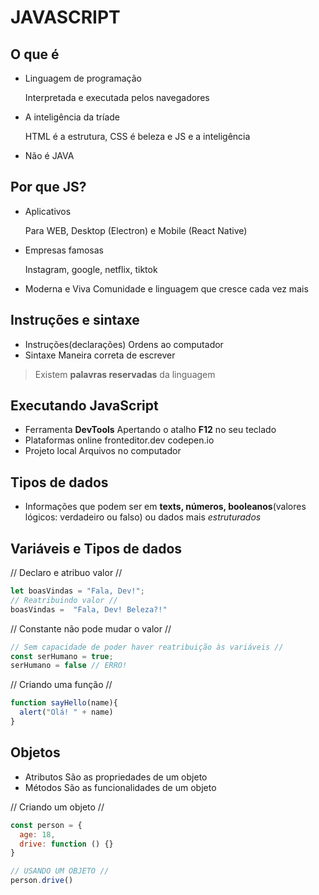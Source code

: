 # JAVASCRIPT

## O que é
- Linguagem de programação

  Interpretada e executada pelos navegadores
- A inteligência da tríade

  HTML é a estrutura, CSS é beleza e JS e a inteligência
- Não é JAVA


## Por que JS?
- Aplicativos

  Para WEB, Desktop (Electron) e Mobile (React Native)
- Empresas famosas

  Instagram, google, netflix, tiktok

- Moderna e Viva
  Comunidade e linguagem que cresce cada vez mais

## Instruções e sintaxe
- Instruções(declarações)
   Ordens ao computador
- Sintaxe
  Maneira correta de escrever

>Existem **palavras reservadas** da linguagem

## Executando JavaScript
- Ferramenta **DevTools**
  Apertando o atalho __F12__ no seu teclado
- Plataformas online
  fronteditor.dev
  codepen.io
- Projeto local
  Arquivos no computador

## Tipos de dados
- Informações que podem ser em **texts, números, booleanos**(valores lógicos: verdadeiro ou falso) ou dados mais *estruturados*

## Variáveis e Tipos de dados
// Declaro e atribuo valor //
~~~JavaScript
let boasVindas = "Fala, Dev!";
// Reatribuindo valor //
boasVindas =  "Fala, Dev! Beleza?!"
~~~
// Constante não pode mudar o valor //

~~~JavaScript
// Sem capacidade de poder haver reatribuição às variáveis //
const serHumano = true;
serHumano = false // ERRO!
~~~

// Criando uma função //

~~~JavaScript
function sayHello(name){
  alert("Olá! " + name)
}
~~~

## Objetos
- Atributos
  São as propriedades de um objeto
- Métodos
  São as funcionalidades de um objeto

// Criando um objeto //
~~~JavaScript
const person = {
  age: 18,
  drive: function () {}
}

// USANDO UM OBJETO //
person.drive()
~~~


